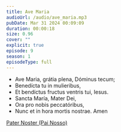 ```yaml
---
title: Ave Maria
audioUrl: /audio/ave_maria.mp3
pubDate: Mar 31 2024 00:09:09
duration: 00:00:18
size: 0.96
cover: ""
explicit: true
episode: 9
season: 1
episodeType: full
---
```


  - Ave Maria, grátia plena, Dóminus tecum;
  - Benedícta tu in mulieribus,
  - Et bendíctus fructus ventris tui, Iesus.
  - Sancta María, Mater Dei,
  - Ora pro nobis peccatóribus,
  - Nunc et in hora mortis nostrae. Amen

  
<div class="text-center mt-16">
  <a class="btn btn-accent mt-9" href="/episode/08post">Pater Noster (Pai Nosso)</a>
</div>